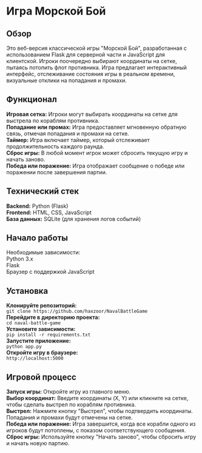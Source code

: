 # **Игра Морской Бой**
## **Обзор**
Это веб-версия классической игры "Морской Бой", разработанная с использованием Flask для серверной части и JavaScript для клиентской. Игроки поочередно выбирают координаты на сетке, пытаясь потопить флот противника. Игра предлагает интерактивный интерфейс, отслеживание состояния игры в реальном времени, визуальные отклики на попадания и промахи.

## **Функционал**
**Игровая сетка:** Игроки могут выбирать координаты на сетке для выстрела по кораблям противника.  
**Попадание или промах:** Игра предоставляет мгновенную обратную связь, отмечая попадания и промахи на сетке.  
**Таймер:** Игра включает таймер, который отслеживает продолжительность каждого раунда.  
**Сброс игры:** В любой момент игрок может сбросить текущую игру и начать заново.  
**Победа или поражение:** Игра отображает сообщение о победе или поражении после завершения партии.  
## **Технический стек**  
**Backend:** Python (Flask)  
**Frontend:** HTML, CSS, JavaScript  
**База данных:** SQLite (для хранения логов событий)  
## **Начало работы**  
Необходимые зависимости:  
Python 3.x  
Flask  
Браузер с поддержкой JavaScript  
## **Установка**  
**Клонируйте репозиторий:**  
`git clone https://github.com/haxzoor/NavalBattleGame`  
**Перейдите в директорию проекта:**  
`cd naval-battle-game`  
**Установите зависимости:**  
`pip install -r requirements.txt`  
**Запустите приложение:**  
`python app.py`  
**Откройте игру в браузере:**  
`http://localhost:5000`  
## **Игровой процесс**  
**Запуск игры:** Откройте игру из главного меню.  
**Выбор координат:** Введите координаты (X, Y) или кликните на сетке, чтобы сделать выстрел по кораблям противника.  
**Выстрел:** Нажмите кнопку "Выстрел", чтобы подтвердить координаты. Попадания и промахи будут отмечены на сетке.  
**Победа или поражение:** Игра завершится, когда все корабли одного из игроков будут потоплены, с показом соответствующего сообщения.  
**Сброс игры:** Используйте кнопку "Начать заново", чтобы сбросить игру и начать новую партию.  

